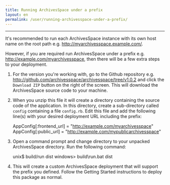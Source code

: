 ```yaml
---
title: Running ArchivesSpace under a prefix 
layout: en
permalink: /user/running-archivesspace-under-a-prefix/ 
---
```

------------------------------------

It's recommended to run each ArchivesSpace instance with its own host name on the root path e.g. http://myarchivesspace.example.com/.

However, if you are required run ArchivesSpace under a prefix e.g. http://example.com/myarchivesspace, then there will be a few extra steps to your deployment.

1. For the version you're working with, go to the Github repository e.g. http://github.com/archivesspace/archivesspace/tree/v1.0.2 and click the `Download ZIP` button on the right of the screen.  This will download the ArchivesSpace source code to your machine.
2. When you unzip this file it will create a directory containing the source code of the application.  In this directory, create a sub-directory called `config` containing a file `config.rb`.  Edit this file and add the following line(s) with your desired deployment URL including the prefix:

     AppConfig[:frontend_url] = "http://example.com/myarchivesspace"
     AppConfig[:public_url] = "http://example.com/mypublicarchivesspace"
3. Open a command prompt and change directory to your unpacked ArchivesSpace directory.  Run the following command:

     unix$ build/run dist
     windows> build\run.bat dist
4. This will create a custom ArchivesSpace deployment that will support the prefix you defined.  Follow the Getting Started instructions to deploy this package as normal.
